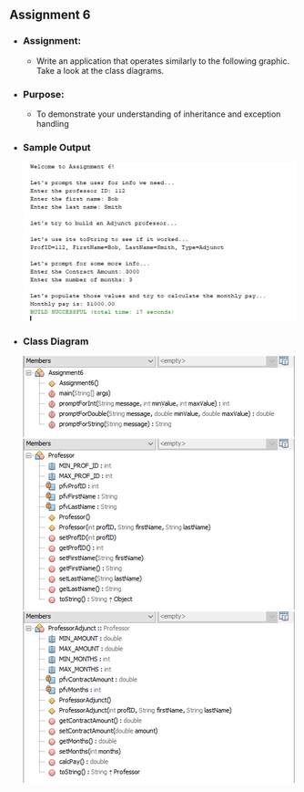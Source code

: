 ## Assignment 6

- ### Assignment: 

 	- Write an application that operates similarly to the following graphic. Take a look at the class diagrams.

- ### Purpose: 

  - To demonstrate your understanding of inheritance and exception handling

- ### Sample Output
	![Mock-Up](./Assignment6a.png)
	

- ### Class Diagram
	![Mock-Up](./Assignment6b.png)
	![Mock-Up](./Assignment6c.png)
	![Mock-Up](./Assignment6d.png)